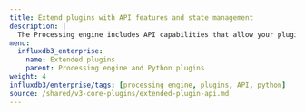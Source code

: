 ```yaml
---
title: Extend plugins with API features and state management
description: |
  The Processing engine includes API capabilities that allow your plugins to interact with your data and maintain state between executions.
menu:
  influxdb3_enterprise:
    name: Extended plugins
    parent: Processing engine and Python plugins
weight: 4
influxdb3/enterprise/tags: [processing engine, plugins, API, python]
source: /shared/v3-core-plugins/extended-plugin-api.md
---
```


<!-- 
//SOURCE - content/shared/v3-core-plugins/extended-plugin-api.md
-->